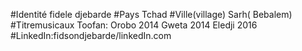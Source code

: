 #Identité
fidele djebarde
#Pays
Tchad
#Ville(village)
Sarh( Bebalem)
#Titremusicaux
Toofan:
Orobo 2014
Gweta 2014
Eledji 2016
#LinkedIn:fidsondjebarde/linkedIn.com
